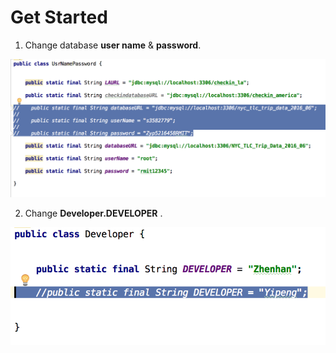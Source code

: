 # Get Started

1. Change database **user name** & **password**.

![User name & password](UsrNamePassword.png) 

2. Change **Developer.DEVELOPER** .

![Developer](Developer.png) 

